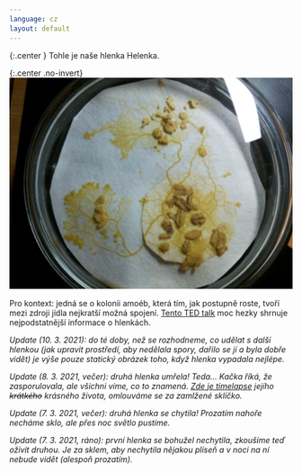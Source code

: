 ```yaml
---
language: cz
layout: default
---
```


{:.center }
Tohle je naše hlenka Helenka.

{:.center .no-invert}
![Obrázek hlenky.](/assets/hlenka-helenka-still.jpg)

Pro kontext: jedná se o kolonii amoéb, která tím, jak postupně roste, tvoří mezi zdroji jídla nejkratší možná spojení. [Tento TED talk](https://www.ted.com/talks/heather_barnett_what_humans_can_learn_from_semi_intelligent_slime/transcript) moc hezky shrnuje nejpodstatnější informace o hlenkách.

_Update (10. 3. 2021): do té doby, než se rozhodneme, co udělat s další hlenkou (jak upravit prostředí, aby nedělala spory, dařilo se jí a byla dobře vidět) je výše pouze statický obrázek toho, když hlenka vypadala nejlépe._

_Update (8. 3. 2021, večer): druhá hlenka umřela! Teda... Kačka říká, že zasporulovala, ale všichni víme, co to znamená. [Zde je timelapse](/assets/hlenka-helenka/tribute.mp4) jejího ~~krátkého~~ krásného života, omlouváme se za zamlžené sklíčko._

_Update (7. 3. 2021, večer): druhá hlenka se chytila! Prozatím nahoře necháme sklo, ale přes noc světlo pustíme._

_Update (7. 3. 2021, ráno): první hlenka se bohužel nechytila, zkoušíme teď oživit druhou. Je za sklem, aby nechytila nějakou plíseň a v noci na ní nebude vidět (alespoň prozatím)._



